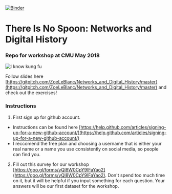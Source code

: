 [![Binder](https://mybinder.org/badge.svg)](https://mybinder.org/v2/gh/ZoeLeBlanc/Networks_and_Digital_History/master)

# There Is No Spoon: Networks and Digital History
### Repo for workshop at CMU May 2018
![I know kung fu](https://media.giphy.com/media/3o7btNhMBytxAM6YBa/giphy.gif)

Follow slides here [https://gitpitch.com/ZoeLeBlanc/Networks_and_Digital_History/master](https://gitpitch.com/ZoeLeBlanc/Networks_and_Digital_History/master)
and check out the exercises!

### Instructions
1. First sign up for github account.
- Instructions can be found here [https://help.github.com/articles/signing-up-for-a-new-github-account/](https://help.github.com/articles/signing-up-for-a-new-github-account/)
- I reccomend the free plan and choosing a username that is either your real name or a name you use consistently on social media, so people can find you.

2. Fill out this survey for our workshop [https://goo.gl/forms/yQl8W0CpY9lFaYao2](https://goo.gl/forms/yQl8W0CpY9lFaYao2). Don't spend too much time on it, but it will be helpful if you input something for each question. Your answers will be our first dataset for the workshop.

